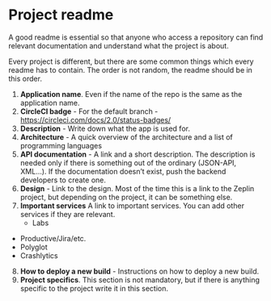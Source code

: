 # Project readme

A good readme is essential so that anyone who access a repository can find relevant documentation and understand what the project is about.

Every project is different, but there are some common things which every readme has to contain. The order is not random, the readme should be in this order. 

1. **Application name**. Even if the name of the repo is the same as the application name. 
2. **CircleCI badge** - For the default branch - https://circleci.com/docs/2.0/status-badges/
3. **Description** - Write down what the app is used for.
4. **Architecture** - A quick overview of the architecture and a list of programming languages
5. **API documentation** - A link and a short description. The description is needed only if there is something out of the ordinary (JSON-API, XML…). If the documentation doesn’t exist, push the backend developers to create one. 
6. **Design** - Link to the design. Most of the time this is a link to the Zeplin project, but depending on the project, it can be something else.
7. **Important services**
A link to important services. You can add other services if they are relevant.
	* Labs
  * Productive/Jira/etc.
  * Polyglot
  * Crashlytics  
8. **How to deploy a new build** - Instructions on how to deploy a new build.
9. **Project specifics**. This section is not mandatory, but if there is anything specific to the project write it in this section.